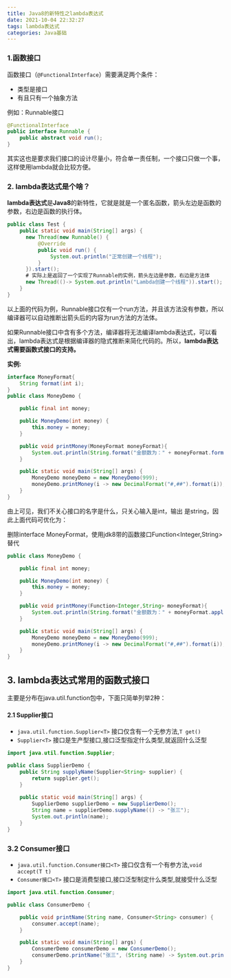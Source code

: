 ```yaml
---
title: Java8的新特性之lambda表达式
date: 2021-10-04 22:32:27
tags: lambda表达式
categories: Java基础
---
```


### 1.函数接口

函数接口（`@FunctionalInterface`）需要满足两个条件：

- 类型是接口
- 有且只有一个抽象方法

例如：Runnable接口

```java
@FunctionalInterface
public interface Runnable {
    public abstract void run();
}
```

其实这也是要求我们接口的设计尽量小，符合单一责任制，一个接口只做一个事，这样使用lambda就会比较方便。

### 2. lambda表达式是个啥？

**lambda表达式**是**Java8**的新特性，它就是就是一个匿名函数，箭头左边是函数的参数，右边是函数的执行体。

<!-- more -->

```java
public class Test {
    public static void main(String[] args) {
      new Thread(new Runnable() {
          @Override
          public void run() {
              System.out.println("正常创建一个线程");
          }
      }).start();
      # 实际上是返回了一个实现了Runnable的实例，箭头左边是参数，右边是方法体
      new Thread(()-> System.out.println("Lambda创建一个线程")).start();
    }
}
```

以上面的代码为例，Runnable接口仅有一个run方法，并且该方法没有参数，所以编译器可以自动推断出箭头后的内容为run方法的方法体。

如果Runnable接口中含有多个方法，编译器将无法编译lambda表达式，可以看出，lambda表达式是根据编译器的隐式推断来简化代码的。所以，**lambda表达式需要函数式接口的支持。**

**实例:**

```java
interface MoneyFormat{
    String format(int i);
}
public class MoneyDemo {

    public final int money;

    public MoneyDemo(int money) {
        this.money = money;
    }

    public void printMoney(MoneyFormat moneyFormat){
        System.out.println(String.format("金额数为：" + moneyFormat.format(this.money)));
    }

    public static void main(String[] args) {
        MoneyDemo moneyDemo = new MoneyDemo(999);
        moneyDemo.printMoney(i -> new DecimalFormat("#,##").format(i));
    }
}
```

由上可见，我们不关心接口的名字是什么，只关心输入是int，输出 是string，因此上面代码可优化为：

删除interface MoneyFormat，使用jdk8带的函数接口Function<Integer,String>替代

```java
public class MoneyDemo {

    public final int money;

    public MoneyDemo(int money) {
        this.money = money;
    }

    public void printMoney(Function<Integer,String> moneyFormat){
        System.out.println(String.format("金额数为：" + moneyFormat.apply(this.money)));
    }

    public static void main(String[] args) {
        MoneyDemo moneyDemo = new MoneyDemo(999);
        moneyDemo.printMoney(i -> new DecimalFormat("#,##").format(i));
    }
}
```

### 

## 3. lambda表达式常用的函数式接口

主要是分布在java.util.function包中，下面只简单列举2种：

#### 2.1 Supplier接口

- `java.util.function.Supplier<T>` 接口仅含有一个无参方法,`T get()`
- `Supplier<T>` 接口是生产型接口,接口泛型指定什么类型,就返回什么泛型

```java
import java.util.function.Supplier;

public class SupplierDemo {
    public String supplyName(Supplier<String> supplier) {
        return supplier.get();
    }
  
    public static void main(String[] args) {
        SupplierDemo supplierDemo = new SupplierDemo();
        String name = supplierDemo.supplyName(() -> "张三");
        System.out.println(name);
    }
}
```



### 3.2 Consumer接口

- `java.util.function.Consumer接口<T>` 接口仅含有一个有参方法,`void accept(T t)`
- `Consumer接口<T>` 接口是消费型接口,接口泛型制定什么类型,就接受什么泛型

```java
import java.util.function.Consumer;

public class ConsumerDemo {

    public void printName(String name, Consumer<String> consumer) {
        consumer.accept(name);
    }

    public static void main(String[] args) {
        ConsumerDemo consumerDemo = new ConsumerDemo();
        consumerDemo.printName("张三", (String name) -> System.out.println("姓名为 : " + name));
    }
}
```



### 

